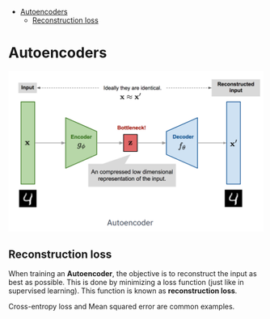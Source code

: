 <!--ts-->
   * [Autoencoders](#autoencoders)
      * [Reconstruction loss](#reconstruction-loss)

<!-- Added by: gil_diy, at: Sun 17 Apr 2022 13:18:35 IDT -->

<!--te-->

# Autoencoders


<p align="center">
  <img width="600" src="images/Autoencoders/autoencoder_1.png" title="Look into the image">
</p>

## Reconstruction loss

When training an **Autoencoder**, the objective is to reconstruct the input as best as possible. This is done by minimizing a loss function (just like in supervised learning).
This function is known as **reconstruction loss**.

Cross-entropy loss and Mean squared error are common examples.